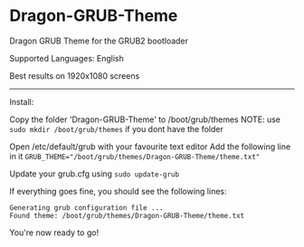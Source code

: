 # Dragon-GRUB-Theme
Dragon GRUB Theme for the GRUB2 bootloader

Supported Languages: English

Best results on 1920x1080 screens
____________________________________________________________________________
Install:

Copy the folder 'Dragon-GRUB-Theme' to /boot/grub/themes 
NOTE: use `sudo mkdir /boot/grub/themes` if you dont have the folder

Open /etc/default/grub with your favourite text editor
Add the following line in it
`GRUB_THEME="/boot/grub/themes/Dragon-GRUB-Theme/theme.txt"`

Update your grub.cfg using `sudo update-grub`

If everything goes fine, you should see the following lines:
``` 
Generating grub configuration file ...
Found theme: /boot/grub/themes/Dragon-GRUB-Theme/theme.txt 
```

You're now ready to go!
